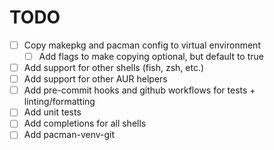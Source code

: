 # TODO
- [ ] Copy makepkg and pacman config to virtual environment
    - [ ] Add flags to make copying optional, but default to true
- [ ] Add support for other shells (fish, zsh, etc.)
- [ ] Add support for other AUR helpers
- [ ] Add pre-commit hooks and github workflows for tests + linting/formatting
- [ ] Add unit tests
- [ ] Add completions for all shells
- [ ] Add pacman-venv-git

